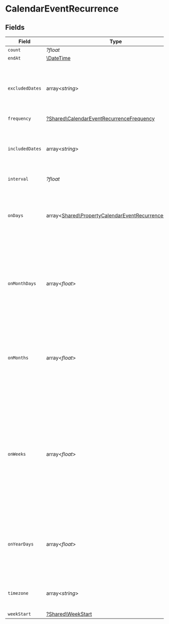 # CalendarEventRecurrence


## Fields

| Field                                                                                                                                                            | Type                                                                                                                                                             | Required                                                                                                                                                         | Description                                                                                                                                                      |
| ---------------------------------------------------------------------------------------------------------------------------------------------------------------- | ---------------------------------------------------------------------------------------------------------------------------------------------------------------- | ---------------------------------------------------------------------------------------------------------------------------------------------------------------- | ---------------------------------------------------------------------------------------------------------------------------------------------------------------- |
| `count`                                                                                                                                                          | *?float*                                                                                                                                                         | :heavy_minus_sign:                                                                                                                                               | N/A                                                                                                                                                              |
| `endAt`                                                                                                                                                          | [\DateTime](https://www.php.net/manual/en/class.datetime.php)                                                                                                    | :heavy_minus_sign:                                                                                                                                               | N/A                                                                                                                                                              |
| `excludedDates`                                                                                                                                                  | array<*string*>                                                                                                                                                  | :heavy_minus_sign:                                                                                                                                               | dates to exclude from the recurrence, defaults to undefined (no exclusions)                                                                                      |
| `frequency`                                                                                                                                                      | [?Shared\CalendarEventRecurrenceFrequency](../../Models/Shared/CalendarEventRecurrenceFrequency.md)                                                              | :heavy_minus_sign:                                                                                                                                               | N/A                                                                                                                                                              |
| `includedDates`                                                                                                                                                  | array<*string*>                                                                                                                                                  | :heavy_minus_sign:                                                                                                                                               | dates to include in the recurrence, defaults to undefined (no inclusions)                                                                                        |
| `interval`                                                                                                                                                       | *?float*                                                                                                                                                         | :heavy_minus_sign:                                                                                                                                               | N/A                                                                                                                                                              |
| `onDays`                                                                                                                                                         | array<[Shared\PropertyCalendarEventRecurrenceOnDays](../../Models/Shared/PropertyCalendarEventRecurrenceOnDays.md)>                                              | :heavy_minus_sign:                                                                                                                                               | days of the week to repeat on, defaults to undefined (every day), only used if frequency is WEEKLY                                                               |
| `onMonthDays`                                                                                                                                                    | array<*float*>                                                                                                                                                   | :heavy_minus_sign:                                                                                                                                               | days of the month to repeat on, defaults to undefined (every day), only used if frequency is MONTHLY                                                             |
| `onMonths`                                                                                                                                                       | array<*float*>                                                                                                                                                   | :heavy_minus_sign:                                                                                                                                               | months of the year to repeat on, defaults to undefined (every month), only used if frequency is YEARLY, January is 1                                             |
| `onWeeks`                                                                                                                                                        | array<*float*>                                                                                                                                                   | :heavy_minus_sign:                                                                                                                                               | week ordinals for BYDAY (e.g., -1 for last, -2 for second-to-last, 1 for first, 2 for second), only used with on_days. 0 is used for days without week ordinals. |
| `onYearDays`                                                                                                                                                     | array<*float*>                                                                                                                                                   | :heavy_minus_sign:                                                                                                                                               | days of the year to repeat on, defaults to undefined (every day), only used if frequency is YEARLY                                                               |
| `timezone`                                                                                                                                                       | array<*string*>                                                                                                                                                  | :heavy_minus_sign:                                                                                                                                               | timezone, defaults to undefined (no timezone)                                                                                                                    |
| `weekStart`                                                                                                                                                      | [?Shared\WeekStart](../../Models/Shared/WeekStart.md)                                                                                                            | :heavy_minus_sign:                                                                                                                                               | N/A                                                                                                                                                              |